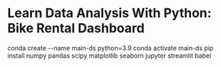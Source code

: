 # Learn Data Analysis With Python: Bike Rental Dashboard

conda create --name main-ds python=3.9
conda activate main-ds
pip install numpy pandas scipy matplotlib seaborn jupyter streamlit babel
